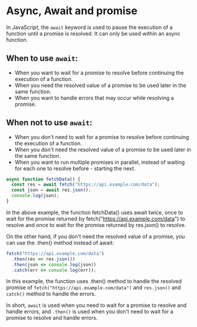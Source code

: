 # Async, Await and promise

In JavaScript, the `await` keyword is used to pause the execution of a function until a promise is resolved. It can only be used within an async function.
## When to use `await`:
- When you want to wait for a promise to resolve before continuing the execution of a function.
- When you need the resolved value of a promise to be used later in the same function.
- When you want to handle errors that may occur while resolving a promise.

## When not to use `await`:
- When you don't need to wait for a promise to resolve before continuing the execution of a function.
- When you don't need the resolved value of a promise to be used later in the same function.
- When you want to run multiple promises in parallel, instead of waiting for each one to resolve before - starting the next.

```javascript
async function fetchData() {
  const res = await fetch("https://api.example.com/data");
  const json = await res.json();
  console.log(json);
}
```
In the above example, the function fetchData() uses await twice, once to wait for the promise returned by fetch("https://api.example.com/data") to resolve and once to wait for the promise returned by res.json() to resolve.

On the other hand, if you don't need the resolved value of a promise, you can use the .then() method instead of await:

```javascript
fetch("https://api.example.com/data")
  .then(res => res.json())
  .then(json => console.log(json))
  .catch(err => console.log(err));

```
In this example, the function uses .then() method to handle the resolved promise of `fetch("https://api.example.com/data")` and `res.json()` and `catch()` method to handle the errors.

In short, `await` is used when you need to wait for a promise to resolve and handle errors, and `.then()` is used when you don't need to wait for a promise to resolve and handle errors.



